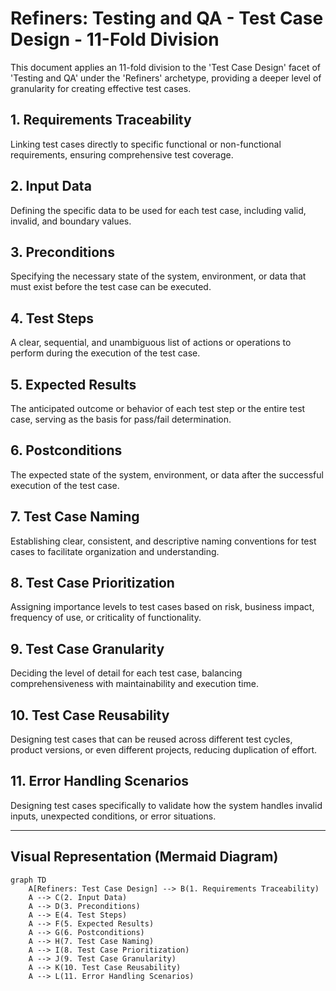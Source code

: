 # Refiners: Testing and QA - Test Case Design - 11-Fold Division

This document applies an 11-fold division to the 'Test Case Design' facet of 'Testing and QA' under the 'Refiners' archetype, providing a deeper level of granularity for creating effective test cases.

## 1. Requirements Traceability

Linking test cases directly to specific functional or non-functional requirements, ensuring comprehensive test coverage.

## 2. Input Data

Defining the specific data to be used for each test case, including valid, invalid, and boundary values.

## 3. Preconditions

Specifying the necessary state of the system, environment, or data that must exist before the test case can be executed.

## 4. Test Steps

A clear, sequential, and unambiguous list of actions or operations to perform during the execution of the test case.

## 5. Expected Results

The anticipated outcome or behavior of each test step or the entire test case, serving as the basis for pass/fail determination.

## 6. Postconditions

The expected state of the system, environment, or data after the successful execution of the test case.

## 7. Test Case Naming

Establishing clear, consistent, and descriptive naming conventions for test cases to facilitate organization and understanding.

## 8. Test Case Prioritization

Assigning importance levels to test cases based on risk, business impact, frequency of use, or criticality of functionality.

## 9. Test Case Granularity

Deciding the level of detail for each test case, balancing comprehensiveness with maintainability and execution time.

## 10. Test Case Reusability

Designing test cases that can be reused across different test cycles, product versions, or even different projects, reducing duplication of effort.

## 11. Error Handling Scenarios

Designing test cases specifically to validate how the system handles invalid inputs, unexpected conditions, or error situations.

---

## Visual Representation (Mermaid Diagram)

```mermaid
graph TD
    A[Refiners: Test Case Design] --> B(1. Requirements Traceability)
    A --> C(2. Input Data)
    A --> D(3. Preconditions)
    A --> E(4. Test Steps)
    A --> F(5. Expected Results)
    A --> G(6. Postconditions)
    A --> H(7. Test Case Naming)
    A --> I(8. Test Case Prioritization)
    A --> J(9. Test Case Granularity)
    A --> K(10. Test Case Reusability)
    A --> L(11. Error Handling Scenarios)
```
